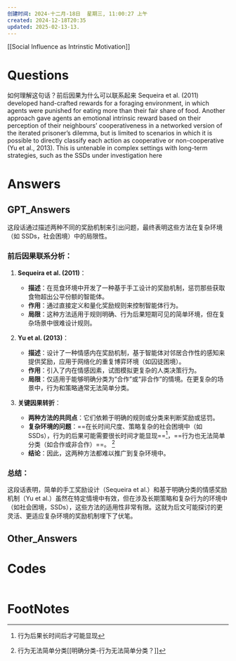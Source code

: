 ```yaml
---
创建时间: 2024-十二月-18日  星期三, 11:00:27 上午
created: 2024-12-18T20:35
updated: 2025-02-13-13.
---
```

[[Social Influence as Intrinstic Motivation]]

# Questions
如何理解这句话？前后因果为什么可以联系起来
Sequeira et al. (2011) developed hand-crafted rewards for a foraging environment, in which agents were punished for eating more than their fair share of food. Another approach gave agents an emotional intrinsic reward based on their perception of their neighbours’ cooperativeness in a networked version of the iterated prisoner’s dilemma, but is limited to scenarios in which it is possible to directly classify each action as cooperative or non-cooperative (Yu et al., 2013). This is untenable in complex settings with long-term strategies, such as the SSDs under investigation here

# Answers

## GPT_Answers
这段话通过描述两种不同的奖励机制来引出问题，最终表明这些方法在复杂环境（如 SSDs，社会困境）中的局限性。

### 前后因果联系分析：

1. **Sequeira et al. (2011)**：  
   - **描述**：在觅食环境中开发了一种基于手工设计的奖励机制，惩罚那些获取食物超出公平份额的智能体。  
   - **作用**：通过直接定义和量化奖励规则来控制智能体行为。  
   - **局限**：这种方法适用于规则明确、行为后果短期可见的简单环境，但在复杂场景中很难设计规则。

2. **Yu et al. (2013)**：  
   - **描述**：设计了一种情感内在奖励机制，基于智能体对邻居合作性的感知来提供奖励，应用于网络化的重复博弈环境（如囚徒困境）。  
   - **作用**：引入了内在情感因素，试图模拟更复杂的人类决策行为。  
   - **局限**：仅适用于能够明确分类为“合作”或“非合作”的情境。在更复杂的场景中，行为和策略通常无法简单分类。

3. **关键因果转折**：
   - **两种方法的共同点**：它们依赖于明确的规则或分类来判断奖励或惩罚。  
   - **复杂环境的问题**：==在长时间尺度、策略复杂的社会困境中（如 SSDs），行为的后果可能需要很长时间才能显现==[^1]，==行为也无法简单分类（如合作或非合作）==。  [^2]
   - **结论**：因此，这两种方法都难以推广到复杂环境中。

### 总结：
这段话表明，简单的手工奖励设计（Sequeira et al.）和基于明确分类的情感奖励机制（Yu et al.）虽然在特定情境中有效，但在涉及长期策略和复杂行为的环境中（如社会困境，SSDs），这些方法的适用性非常有限。这就为后文可能探讨的更灵活、更适应复杂环境的奖励机制埋下了伏笔。

## Other_Answers


# Codes

```python

```


# FootNotes

[^1]: 行为后果长时间后才可能显现
[^2]: 行为无法简单分类[[明确分类-行为无法简单分类？]]